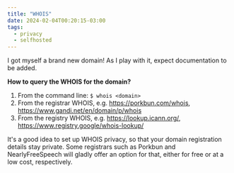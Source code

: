 ```yaml
---
title: "WHOIS"
date: 2024-02-04T00:20:15-03:00
tags:
  - privacy
  - selfhosted
---
```


I got myself a brand new domain! As I play with it, expect documentation to
be added.

**How to query the WHOIS for the domain?**

1. From the command line: `$ whois <domain>`
1. From the registrar WHOIS, e.g. https://porkbun.com/whois, https://www.gandi.net/en/domain/p/whois
1. From the registry WHOIS, e.g. https://lookup.icann.org/, https://www.registry.google/whois-lookup/

It's a good idea to set up WHOIS privacy, so that your domain registration
details stay private. Some registrars such as Porkbun and NearlyFreeSpeech will
gladly offer an option for that, either for free or at a low cost, respectively.
